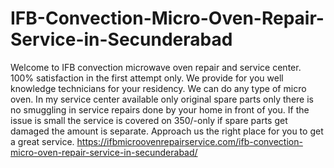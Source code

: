 # IFB-Convection-Micro-Oven-Repair-Service-in-Secunderabad
Welcome to IFB convection microwave oven repair and service center. 100% satisfaction in the first attempt only. We provide for you well knowledge technicians for your residency. We can do any type of micro oven. In my service center available only original spare parts only there is no smuggling in service repairs done by your home in front of you. If the issue is small the service is covered on 350/-only if spare parts get damaged the amount is separate. Approach us the right place for you to get a great service.   https://ifbmicroovenrepairservice.com/ifb-convection-micro-oven-repair-service-in-secunderabad/
